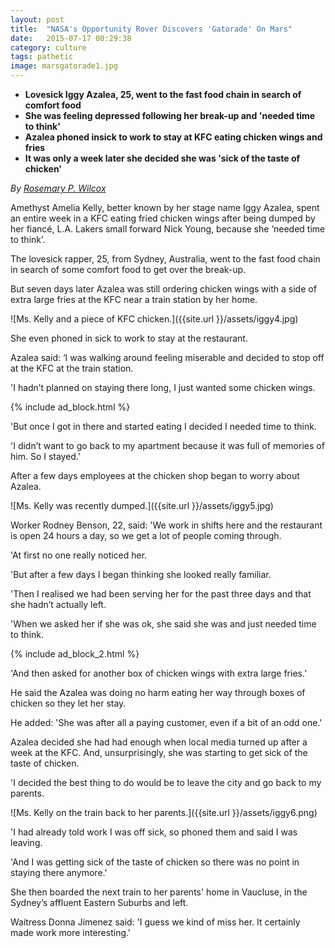 ```yaml
---
layout: post
title:  "NASA's Opportunity Rover Discovers 'Gatorade' On Mars"
date:   2015-07-17 00:29:38
category: culture
tags: pathetic
image: marsgatorade1.jpg
---
```

- __Lovesick Iggy Azalea, 25, went to the fast food chain in search of comfort
  food__
- __She was feeling depressed following her break-up and 'needed time to
  think'__
- __Azalea phoned insick to work to stay at KFC eating chicken wings and fries__
- __It was only a week later she decided she was 'sick of the taste of chicken'__

*By [Rosemary P. Wilcox](http://google.com)*

Amethyst Amelia Kelly, better known by her stage name Iggy Azalea, spent an
entire week in a KFC eating fried chicken wings after being dumped by her
fiancé, L.A. Lakers small forward Nick Young, because she ‘needed time to
think’.

The lovesick rapper, 25, from Sydney, Australia, went to the fast food chain in
search of some comfort food to get over the break-up.

But seven days later Azalea was still ordering chicken wings with a side of
extra large fries at the KFC near a train station by her home.

![Ms. Kelly and a piece of KFC chicken.]({{site.url }}/assets/iggy4.jpg)

She even phoned in sick to work to stay at the restaurant. 

Azalea said: ‘I was walking around feeling miserable and decided to stop off at
the KFC at the train station.

'I hadn’t planned on staying there long, I just wanted some chicken wings.

{% include ad_block.html %}

'But once I got in there and started eating I decided I needed time to think.

'I didn’t want to go back to my apartment because it was full of memories of
him. So I stayed.'

After a few days employees at the chicken shop began to worry about Azalea.

![Ms. Kelly was recently dumped.]({{site.url }}/assets/iggy5.jpg)

Worker Rodney Benson, 22, said: 'We work in shifts here and the restaurant is
open 24 hours a day, so we get a lot of people coming through.

'At first no one really noticed her.

'But after a few days I began thinking she looked really familiar.

'Then I realised we had been serving her for the past three days and that she
hadn’t actually left.

'When we asked her if she was ok, she said she was and just needed time to
think.

{% include ad_block_2.html %}

'And then asked for another box of chicken wings with extra large fries.’

He said the Azalea was doing no harm eating her way through boxes of chicken so
they let her stay.

He added: 'She was after all a paying customer, even if a bit of an odd one.'

Azalea decided she had had enough when local media turned up after a week at
the KFC. And, unsurprisingly, she was starting to get sick of the taste of
chicken. 

'I decided the best thing to do would be to leave the city and go back to my
parents.


![Ms. Kelly on the train back to her parents.]({{site.url }}/assets/iggy6.png)

'I had already told work I was off sick, so phoned them and said I was leaving.

'And I was getting sick of the taste of chicken so there was no point in
staying there anymore.'

She then boarded the next train to her parents' home in Vaucluse, in the
Sydney’s affluent Eastern Suburbs and left.

Waitress Donna Jimenez said: 'I guess we kind of miss her. It certainly made
work more interesting.'

